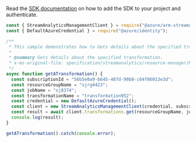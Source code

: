 Read the [SDK documentation](https://github.com/Azure/azure-sdk-for-js/blob/%40azure%2Farm-streamanalytics_4.0.1/sdk/streamanalytics/arm-streamanalytics/README.md) on how to add the SDK to your project and authenticate.

```javascript
const { StreamAnalyticsManagementClient } = require("@azure/arm-streamanalytics");
const { DefaultAzureCredential } = require("@azure/identity");

/**
 * This sample demonstrates how to Gets details about the specified transformation.
 *
 * @summary Gets details about the specified transformation.
 * x-ms-original-file: specification/streamanalytics/resource-manager/Microsoft.StreamAnalytics/stable/2020-03-01/examples/Transformation_Get.json
 */
async function getATransformation() {
  const subscriptionId = "56b5e0a9-b645-407d-99b0-c64f86013e3d";
  const resourceGroupName = "sjrg4423";
  const jobName = "sj8374";
  const transformationName = "transformation952";
  const credential = new DefaultAzureCredential();
  const client = new StreamAnalyticsManagementClient(credential, subscriptionId);
  const result = await client.transformations.get(resourceGroupName, jobName, transformationName);
  console.log(result);
}

getATransformation().catch(console.error);
```
